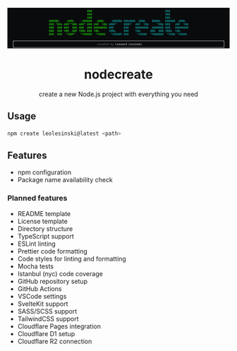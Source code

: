 <p align="center"><img src="./nodecreate.jpeg" alt="nodecreate logo"/></p>

<h1 align="center">nodecreate</h1>
<p align="center">create a new Node.js project with everything you need</p>


## Usage

```bash
npm create leolesinski@latest <path>
```

## Features

- npm configuration
- Package name availability check

### Planned features

- README template
- License template
- Directory structure
- TypeScript support
- ESLint linting
- Prettier code formatting
- Code styles for linting and formatting
- Mocha tests
- Istanbul (nyc) code coverage
- GitHub repository setup
- GitHub Actions
- VSCode settings
- SvelteKit support
- SASS/SCSS support
- TailwindCSS support
- Cloudflare Pages integration
- Cloudflare D1 setup
- Cloudflare R2 connection
